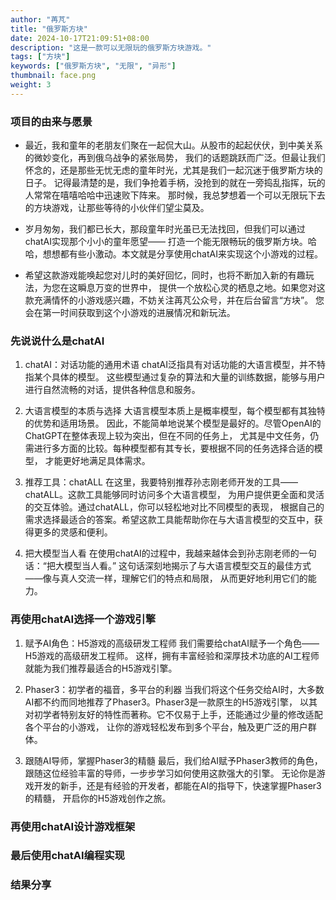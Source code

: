 ```yaml
---
author: "苒芃"
title: "俄罗斯方块"
date: 2024-10-17T21:09:51+08:00
description: "这是一款可以无限玩的俄罗斯方块游戏。"
tags: ["方块"]
keywords: ["俄罗斯方块", "无限", "异形"]
thumbnail: face.png
weight: 3
---
```


### 项目的由来与愿景
- 最近，我和童年的老朋友们聚在一起侃大山。从股市的起起伏伏，到中美关系的微妙变化，再到俄乌战争的紧张局势，
我们的话题跳跃而广泛。但最让我们怀念的，还是那些无忧无虑的童年时光，尤其是我们一起沉迷于俄罗斯方块的日子。
记得最清楚的是，我们争抢着手柄，没抢到的就在一旁捣乱指挥，玩的人常常在嘻嘻哈哈中迅速败下阵来。
那时候，我总梦想着一个可以无限玩下去的方块游戏，让那些等待的小伙伴们望尘莫及。

- 岁月匆匆，我们都已长大，那段童年时光虽已无法找回，但我们可以通过chatAI实现那个小小的童年愿望——
打造一个能无限畅玩的俄罗斯方块。哈哈，想想都有些小激动。本文就是分享使用chatAI来实现这个小游戏的过程。

- 希望这款游戏能唤起您对儿时的美好回忆，同时，也将不断加入新的有趣玩法，为您在这瞬息万变的世界中，
提供一个放松心灵的栖息之地。如果您对这款充满情怀的小游戏感兴趣，不妨关注苒芃公众号，并在后台留言“方块”。
您会在第一时间获取到这个小游戏的进展情况和新玩法。

### 先说说什么是chatAI
1. chatAI：对话功能的通用术语
chatAI泛指具有对话功能的大语言模型，并不特指某个具体的模型。
这些模型通过复杂的算法和大量的训练数据，能够与用户进行自然流畅的对话，提供各种信息和服务。

2. 大语言模型的本质与选择
大语言模型本质上是概率模型，每个模型都有其独特的优势和适用场景。
因此，不能简单地说某个模型是最好的。尽管OpenAI的ChatGPT在整体表现上较为突出，但在不同的任务上，
尤其是中文任务，仍需进行多方面的比较。每种模型都有其专长，要根据不同的任务选择合适的模型，
才能更好地满足具体需求。

3. 推荐工具：chatALL
在这里，我要特别推荐孙志刚老师开发的工具——chatALL。这款工具能够同时访问多个大语言模型，
为用户提供更全面和灵活的交互体验。通过chatALL，你可以轻松地对比不同模型的表现，
根据自己的需求选择最适合的答案。希望这款工具能帮助你在与大语言模型的交互中，获得更多的灵感和便利。

4. 把大模型当人看
在使用chatAI的过程中，我越来越体会到孙志刚老师的一句话：“把大模型当人看。”
这句话深刻地揭示了与大语言模型交互的最佳方式——像与真人交流一样，理解它们的特点和局限，
从而更好地利用它们的能力。

### 再使用chatAI选择一个游戏引擎
1. 赋予AI角色：H5游戏的高级研发工程师
我们需要给chatAI赋予一个角色——H5游戏的高级研发工程师。
这样，拥有丰富经验和深厚技术功底的AI工程师就能为我们推荐最适合的H5游戏引擎。

2. Phaser3：初学者的福音，多平台的利器
当我们将这个任务交给AI时，大多数AI都不约而同地推荐了Phaser3。Phaser3是一款原生的H5游戏引擎，
以其对初学者特别友好的特性而著称。它不仅易于上手，还能通过少量的修改适配各个平台的小游戏，
让你的游戏轻松发布到多个平台，触及更广泛的用户群体。

3. 跟随AI导师，掌握Phaser3的精髓
最后，我们给AI赋予Phaser3教师的角色，跟随这位经验丰富的导师，一步步学习如何使用这款强大的引擎。
无论你是游戏开发的新手，还是有经验的开发者，都能在AI的指导下，快速掌握Phaser3的精髓，
开启你的H5游戏创作之旅。

### 再使用chatAI设计游戏框架

### 最后使用chatAI编程实现

### 结果分享

